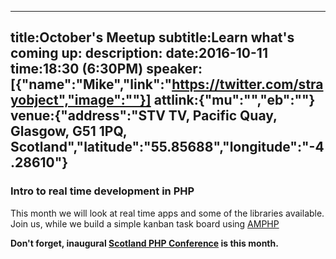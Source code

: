 ----
title:October's Meetup
subtitle:Learn what's coming up:
description:
date:2016-10-11
time:18:30 (6:30PM)
speaker:[{"name":"Mike","link":"https://twitter.com/strayobject","image":""}]
attlink:{"mu":"","eb":""}
venue:{"address":"STV TV, Pacific Quay, Glasgow, G51 1PQ, Scotland","latitude":"55.85688","longitude":"-4.28610"}
----

### Intro to real time development in PHP

This month we will look at real time apps and some of the libraries available.  
Join us, while we build a simple kanban task board using [AMPHP][1]

**Don't forget, inaugural [Scotland PHP Conference][2] is this month.**

[1]: http://amphp.org
[2]: https://conference.scotlandphp.co.uk
